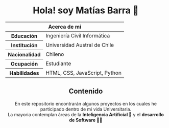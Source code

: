 <h1 align=center>Hola! soy Matías Barra 👋</h1>

<!-- <strong><p align="center">Estudiante de ingeniería civil informatica UACH </p></strong> --> 

<table align="center">
<thead>
<tr>
<th colspan="2">Acerca de mi </th>
</tr>
</thead>
<tbody>
  <tr><th scope='row'>Educación</th><td>Ingeniería Civil Informática</td></tr>
  <tr><th scope='row'>Institución</th><td>Universidad Austral de Chile</td></tr>
  <tr><th scope='row'>Nacionalidad</th><td>Chileno</td></tr>
  <tr><th scope='row'>Ocupación</th><td>Estudiante</td></tr>
  <tr><th scope='row'>Habilidades</th><td>HTML, CSS, JavaScript, Python</td></tr>
</tbody>
</table>

<h2 align="center"> Contenido </h2>
<div align="center">
<p> En este repositorio encontrarán algunos proyectos en los cuales he participado dentro de mi vida Universitaria. <br> 
  La mayoria contemplan áreas de la <b>Inteligencia Artificial 🤖</b> y el <b>desarrollo de Software 🧑‍💻</b></p>
</div>

<!--
**matiasbarram/matiasbarram** is a ✨ _special_ ✨ repository because its `README.md` (this file) appears on your GitHub profile.

Here are some ideas to get you started:

- 🔭 I’m currently working on ...
- 🌱 I’m currently learning ...
- 👯 I’m looking to collaborate on ...
- 🤔 I’m looking for help with ...
- 💬 Ask me about ...
- 📫 How to reach me: ...
- 😄 Pronouns: ...
- ⚡ Fun fact: ...
-->
